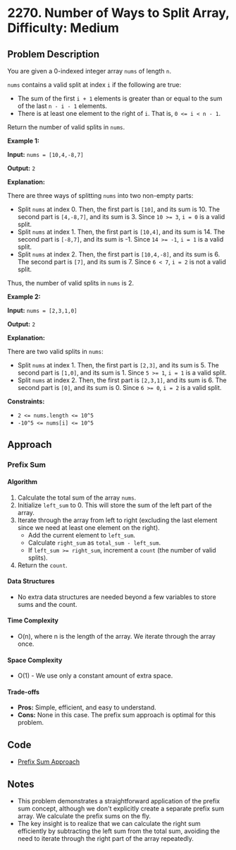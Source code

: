 
# 2270. Number of Ways to Split Array, Difficulty: Medium

## Problem Description

You are given a 0-indexed integer array `nums` of length `n`.

`nums` contains a valid split at index `i` if the following are true:

* The sum of the first `i + 1` elements is greater than or equal to the sum of the last `n - i - 1` elements.
* There is at least one element to the right of `i`. That is, `0 <= i < n - 1`.

Return the number of valid splits in `nums`.

**Example 1:**

**Input:** `nums = [10,4,-8,7]`

**Output:** `2`

**Explanation:**

There are three ways of splitting `nums` into two non-empty parts:

* Split `nums` at index 0. Then, the first part is `[10]`, and its sum is 10. The second part is `[4,-8,7]`, and its sum is 3. Since `10 >= 3`, `i = 0` is a valid split.
* Split `nums` at index 1. Then, the first part is `[10,4]`, and its sum is 14. The second part is `[-8,7]`, and its sum is -1. Since `14 >= -1`, `i = 1` is a valid split.
* Split `nums` at index 2. Then, the first part is `[10,4,-8]`, and its sum is 6. The second part is `[7]`, and its sum is 7. Since `6 < 7`, `i = 2` is not a valid split.

Thus, the number of valid splits in `nums` is 2.

**Example 2:**

**Input:** `nums = [2,3,1,0]`

**Output:** `2`

**Explanation:**

There are two valid splits in `nums`:

* Split `nums` at index 1. Then, the first part is `[2,3]`, and its sum is 5. The second part is `[1,0]`, and its sum is 1. Since `5 >= 1`, `i = 1` is a valid split.
* Split `nums` at index 2. Then, the first part is `[2,3,1]`, and its sum is 6. The second part is `[0]`, and its sum is 0. Since `6 >= 0`, `i = 2` is a valid split.

**Constraints:**

* `2 <= nums.length <= 10^5`
* `-10^5 <= nums[i] <= 10^5`

## Approach

### Prefix Sum

#### Algorithm

1. Calculate the total sum of the array `nums`.
2. Initialize `left_sum` to 0. This will store the sum of the left part of the array.
3. Iterate through the array from left to right (excluding the last element since we need at least one element on the right).
    * Add the current element to `left_sum`.
    * Calculate `right_sum` as `total_sum - left_sum`.
    * If `left_sum >= right_sum`, increment a `count` (the number of valid splits).
4. Return the `count`.

#### Data Structures

* No extra data structures are needed beyond a few variables to store sums and the count.

#### Time Complexity

* O(n), where n is the length of the array. We iterate through the array once.

#### Space Complexity

* O(1) - We use only a constant amount of extra space.

#### Trade-offs

* **Pros:** Simple, efficient, and easy to understand.
* **Cons:** None in this case. The prefix sum approach is optimal for this problem.

## Code

* [Prefix Sum Approach](./solution.py)

## Notes

* This problem demonstrates a straightforward application of the prefix sum concept, although we don't explicitly create a separate prefix sum array. We calculate the prefix sums on the fly.
* The key insight is to realize that we can calculate the right sum efficiently by subtracting the left sum from the total sum, avoiding the need to iterate through the right part of the array repeatedly.
